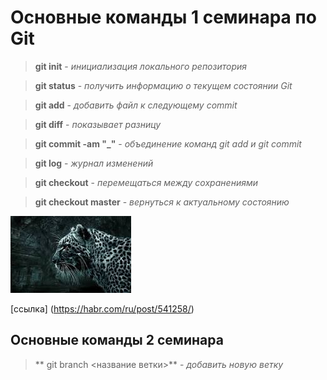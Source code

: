 # **Основные команды 1 семинара по Git**

> **git init** - *инициализация локального репозитория*

> **git status** - *получить информацию о текущем состоянии Git*

> **git add** - *добавить файл к следующему commit*

> **git diff** - *показывает разницу*

> **git commit -am "_"** - *объединение команд git add и git commit*

> **git log** - *журнал изменений*

> **git checkout** - *перемещаться между сохранениями*

> **git checkout master** - *вернуться к актуальному состоянию*

![картинка](/images%201.jpg)

[ссылка] (https://habr.com/ru/post/541258/)

## Основные команды 2 семинара

> ** git branch <название ветки>** - *добавить новую ветку*